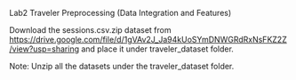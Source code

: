 Lab2 Traveler Preprocessing (Data Integration and Features)

Download the sessions.csv.zip dataset from https://drive.google.com/file/d/1gVAv2J_Ja94kUoSYmDNWGRdRxNsFKZ2Z/view?usp=sharing and place it under traveler_dataset folder.

Note: Unzip all the datasets under the traveler_dataset folder.

